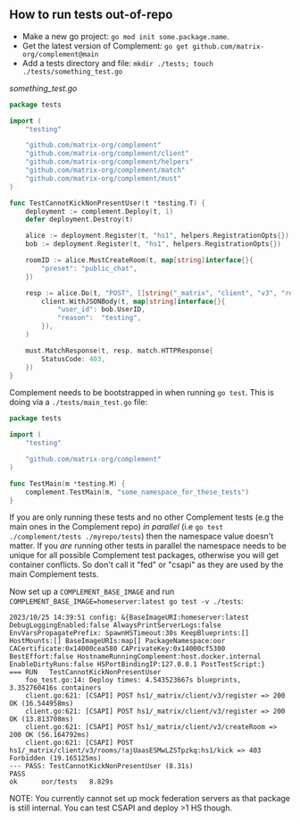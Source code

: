 ## How to run tests out-of-repo

- Make a new go project: `go mod init some.package.name`.
- Get the latest version of Complement: `go get github.com/matrix-org/complement@main`
- Add a tests directory and file: `mkdir ./tests; touch ./tests/something_test.go`

*something_test.go*
```go
package tests

import (
	"testing"

	"github.com/matrix-org/complement"
	"github.com/matrix-org/complement/client"
	"github.com/matrix-org/complement/helpers"
	"github.com/matrix-org/complement/match"
	"github.com/matrix-org/complement/must"
)

func TestCannotKickNonPresentUser(t *testing.T) {
	deployment := complement.Deploy(t, 1)
	defer deployment.Destroy(t)

	alice := deployment.Register(t, "hs1", helpers.RegistrationOpts{})
	bob := deployment.Register(t, "hs1", helpers.RegistrationOpts{})

	roomID := alice.MustCreateRoom(t, map[string]interface{}{
		"preset": "public_chat",
	})

	resp := alice.Do(t, "POST", []string{"_matrix", "client", "v3", "rooms", roomID, "kick"},
		client.WithJSONBody(t, map[string]interface{}{
			"user_id": bob.UserID,
			"reason":  "testing",
		}),
	)

	must.MatchResponse(t, resp, match.HTTPResponse{
		StatusCode: 403,
	})
}
```

Complement needs to be bootstrapped in when running `go test`. This is doing via a `./tests/main_test.go` file:
```go
package tests

import (
	"testing"

	"github.com/matrix-org/complement"
)

func TestMain(m *testing.M) {
	complement.TestMain(m, "some_namespace_for_these_tests")
}
```
If you are only running these tests and no other Complement tests (e.g the main ones in the Complement repo) *in parallel* (i.e `go test ./complement/tests ./myrepo/tests`) then the namespace value doesn't matter. If you _are_ running other tests in parallel the namespace needs to be unique for all possible Complement test packages, otherwise you will get container conflicts. So don't call it "fed" or "csapi" as they are used by the main Complement tests.

Now set up a `COMPLEMENT_BASE_IMAGE` and run `COMPLEMENT_BASE_IMAGE=homeserver:latest go test -v ./tests`:
```
2023/10/25 14:39:51 config: &{BaseImageURI:homeserver:latest DebugLoggingEnabled:false AlwaysPrintServerLogs:false EnvVarsPropagatePrefix: SpawnHSTimeout:30s KeepBlueprints:[] HostMounts:[] BaseImageURIs:map[] PackageNamespace:oor CACertificate:0x14000cea580 CAPrivateKey:0x14000cf5300 BestEffort:false HostnameRunningComplement:host.docker.internal EnableDirtyRuns:false HSPortBindingIP:127.0.0.1 PostTestScript:}
=== RUN   TestCannotKickNonPresentUser
    foo_test.go:14: Deploy times: 4.543523667s blueprints, 3.352760416s containers
    client.go:621: [CSAPI] POST hs1/_matrix/client/v3/register => 200 OK (16.544958ms)
    client.go:621: [CSAPI] POST hs1/_matrix/client/v3/register => 200 OK (13.813708ms)
    client.go:621: [CSAPI] POST hs1/_matrix/client/v3/createRoom => 200 OK (56.164792ms)
    client.go:621: [CSAPI] POST hs1/_matrix/client/v3/rooms/!ajUaasESMwLZSTpzkq:hs1/kick => 403 Forbidden (19.165125ms)
--- PASS: TestCannotKickNonPresentUser (8.31s)
PASS
ok  	oor/tests	8.829s
```


NOTE: You currently cannot set up mock federation servers as that package is still internal. You can test CSAPI and deploy >1 HS though.